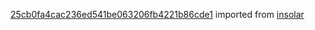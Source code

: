 [25cb0fa4cac236ed541be063206fb4221b86cde1](https://github.com/insolar/insolar/commit/25cb0fa4cac236ed541be063206fb4221b86cde1) imported from [insolar](https://github.com/insolar/insolar)
